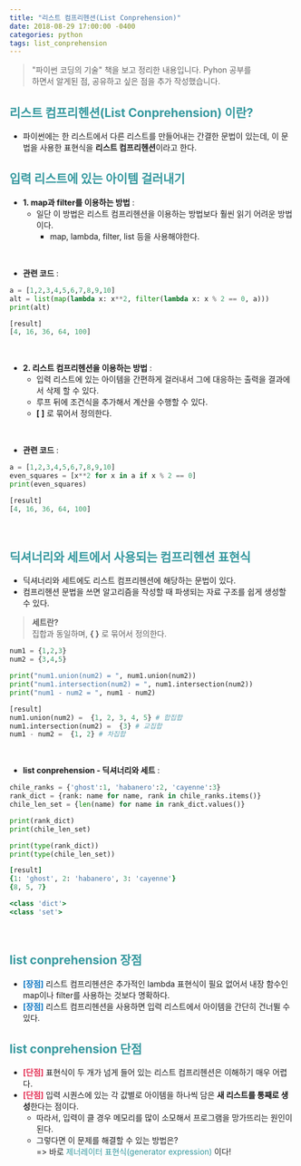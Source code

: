```yaml
---
title: "리스트 컴프리헨션(List Conprehension)"
date: 2018-08-29 17:00:00 -0400
categories: python
tags: list_conprehension
---
```


> "파이썬 코딩의 기술" 책을 보고 정리한 내용입니다. Pyhon 공부를 <br> 하면서 알게된 점, 공유하고 싶은 점을 추가 작성했습니다.

## <span style="color:#36999F"> 리스트 컴프리헨션(List Conprehension) 이란? </span>
- 파이썬에는 한 리스트에서 다른 리스트를 만들어내는 간결한 문법이 있는데, 이 문법을 사용한 표현식을 **리스트 컴프리헨션**이라고 한다.

## <span style="color:#36999F"> 입력 리스트에 있는 아이템 걸러내기 </span>
- **1. map과 filter를 이용하는 방법** :
    - 일단 이 방법은 리스트 컴프리헨션을 이용하는 방법보다 훨씬 읽기 어려운 방법이다.
        - map, lambda, filter, list 등을 사용해야한다.
<br>

- **관련 코드** :

```python
a = [1,2,3,4,5,6,7,8,9,10]
alt = list(map(lambda x: x**2, filter(lambda x: x % 2 == 0, a)))
print(alt)

[result]
[4, 16, 36, 64, 100]
```
<br>

- **2. 리스트 컴프리헨션을 이용하는 방법** :
    - 입력 리스트에 있는 아이템을 간편하게 걸러내서 그에 대응하는 출력을 결과에서 삭제 할 수 있다.
    - 루프 뒤에 조건식을 추가해서 계산을 수행할 수 있다.
    - **[ ]** 로 묶어서 정의한다.
<br>

- **관련 코드** :

```python
a = [1,2,3,4,5,6,7,8,9,10]
even_squares = [x**2 for x in a if x % 2 == 0]
print(even_squares)

[result]
[4, 16, 36, 64, 100]
```
<br>

## <span style="color:#36999F"> 딕셔너리와 세트에서 사용되는 컴프리헨션 표현식 </span>
- 딕셔너리와 세트에도 리스트 컴프리헨션에 해당하는 문법이 있다.
- 컴프리헨션 문법을 쓰면 알고리즘을 작성할 때 파생되는 자료 구조를 쉽게 생성할 수 있다.

> **세트란?** <br>
집합과 동일하며, **{ }** 로 묶어서 정의한다. <br>

```python
num1 = {1,2,3}
num2 = {3,4,5}

print("num1.union(num2) = ", num1.union(num2))
print("num1.intersection(num2) = ", num1.intersection(num2))
print("num1 - num2 = ", num1 - num2)
```

```python
[result]
num1.union(num2) =  {1, 2, 3, 4, 5} # 합집합
num1.intersection(num2) =  {3} # 교집합
num1 - num2 =  {1, 2} # 차집합
```

<br>

- **list conprehension - 딕셔너리와 세트** :

```python
chile_ranks = {'ghost':1, 'habanero':2, 'cayenne':3}
rank_dict = {rank: name for name, rank in chile_ranks.items()}
chile_len_set = {len(name) for name in rank_dict.values()}

print(rank_dict)
print(chile_len_set)

print(type(rank_dict))
print(type(chile_len_set))
```

```ruby
[result]
{1: 'ghost', 2: 'habanero', 3: 'cayenne'}
{8, 5, 7}

<class 'dict'>
<class 'set'>
```
<br>

## <span style="color:#36999F"> list conprehension 장점 </span>
- <span style="color:#0975C2"> **[장점]** </span> 리스트 컴프리헨션은 추가적인 lambda 표현식이 필요 없어서 내장 함수인 map이나 filter를 사용하는 것보다 명확하다.
- <span style="color:#0975C2"> **[장점]** </span> 리스트 컴프리헨션을 사용하면 입력 리스트에서 아이템을 간단히 건너뛸 수 있다.

## <span style="color:#36999F"> list conprehension 단점 </span>
- <span style="color:#E42C51"> **[단점]** </span> 표현식이 두 개가 넘게 들어 있는 리스트 컴프리헨션은 이해하기 매우 어렵다.
- <span style="color:#E42C51"> **[단점]** </span> 입력 시퀀스에 있는 각 값별로 아이템을 하나씩 담은 **새 리스트를 통째로 생성**한다는 점이다.
    - 따라서, 입력이 클 경우 메모리를 많이 소모해서 프로그램을 망가뜨리는 원인이 된다.
    - 그렇다면 이 문제를 해결할 수 있는 방법은? <br>
      => 바로 <span style="color:#36999F"> 제너레이터 표현식(generator expression) </span> 이다! <br>
